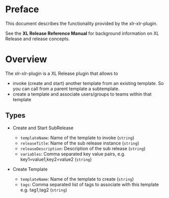 # Preface #

This document describes the functionality provided by the xlr-xlr-plugin.

See the **XL Release Reference Manual** for background information on XL Release and release concepts.

# Overview #

The xlr-xlr-plugin is a XL Release plugin that allows to 
  * invoke (create and start) another template from an existing template. So you can call from a parent template a subtemplate.
  * create a template and associate users/groups to teams within that template

## Types ##

+ Create and Start SubRelease 
  * `templateName`: Name of the template to invoke (`string`) 
  * `releaseTitle`: Name of the sub release instance (`string`)
  * `releaseDescription`: Description of the sub release (`string`)
  * `variables`: Comma separated key value pairs, e.g. key1=value1,key2=value2 (`string`)

+ Create Template
  * `templateName`: Name of the template to create (`string`)
  * `tags`: Comma separated list of tags to associate with this template e.g. tag1,tag2 (`string`)
